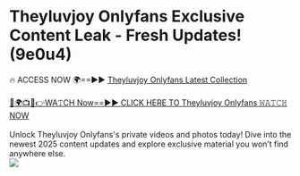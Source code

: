 # Theyluvjoy Onlyfans Exclusive Content Leak - Fresh Updates! (9e0u4)

🔥 ACCESS NOW 🌍==►► <a href="https://tinyurl.com/kvy9nzfs" rel="nofollow">Theyluvjoy Onlyfans Latest Collection</a>
<br><br>
[🔴🌍📺📱👉WA𝚃CH Now==►► CLICK HERE TO Theyluvjoy Onlyfans 𝚆𝙰𝚃𝙲𝙷 NOW](https://tinyurl.com/kvy9nzfs)
<br><br>
Unlock Theyluvjoy Onlyfans's private videos and photos today! Dive into the newest 2025 content updates and explore exclusive material you won’t find anywhere else.
<br>
<a href="https://tinyurl.com/kvy9nzfs" rel="nofollow" data-target="animated-image.originalLink"><img src="https://camo.githubusercontent.com/8a4f000d20f83aca3bf7ec5f350d767afa0574a8a352519fd8cfa583a6f93a33/68747470733a2f2f692e696d6775722e636f6d2f644a486b345a712e676966" data-canonical-src="https://i.imgur.com/dJHk4Zq.gif" style="max-width: 100%; display: inline-block;" data-target="animated-image.originalImage"></a>
<br>
